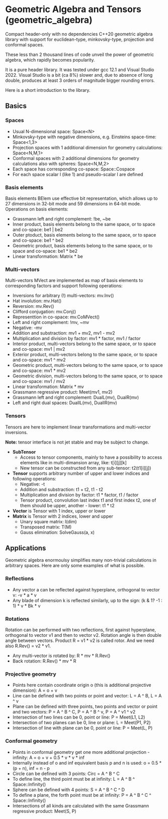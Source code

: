 # Geometric Algebra and Tensors (geometric_algebra)

Compact header-only with no dependencies C++20 geometric algebra library with support for euclidean-type, minkovsky-type, projection and conformal spaces.

These less than 2 thousand lines of code unveil the power of geometric algebra, which rapidly becomes popularity. 

It is a pure header library. It was tested under gcc 12.1 and Visual Studio 2022. Visual Studio is a bit (ca 8%) slower and, due to absence of long double, produces at least 3 orders of magnitude bigger rounding errors.

Here is a short introduction to the library.

## Basics

### Spaces

- Usual N-dimensional space: Space\<N\>
- Minkovsky-type with negative dimensions, e.g. Einsteins space-time: Space<1,3>
- Projection spaces with 1 additional dimension for geometry calculations: Space<N,M,1>
- Conformal spaces with 2 additional dimensions for geometry calculations also with spheres: Space<N,M,2>
- Each space has corresponding co-space: Space::Cospace
- For each space scalar l (like 1) and pseudo-scalar I are defined 

### Basis elements

Basis elements BElem<Space> use effective bit representation, which allows up to 27 dimensions in 32-bit mode and 59 dimensions in 64-bit mode. Operations on basis elements:

- Grassmann left and right complement: !be, ~be
- Inner product, basis elements belong to the same space, or to space and co-space: be1 | be2
- Outer ptoduct, basis elements belong to the same space, or to space and co-space: be1 ^ be2
- Geometric product, basis elements belong to the same space, or to space and co-space: be1 * be2
- Linear transformation: Matrix * be

### Multi-vectors

Multi-vectors MVect<Space> are implemented as map of basis elements to corresponding factors and support following operations:

- Inversions for arbitrary (!) multi-vectors: mv.Inv()
- Hat involution: mv.Hat()
- Reversion: mv.Rev()
- Clifford conjugation: mv.Conj()
- Representtion in co-space: mv.CoMVect()
- Left and right complement: !mv, ~mv
- Negative: -mv
- Addition and substraction: mv1 + mv2, mv1 - mv2
- Multiplication and division by factor: mv1 * factor, mv1 / factor
- Interior product, multi-vectors belong to the same space, or to space and co-space: mv1 | mv2
- Exterior product, multi-vectors belong to the same space, or to space and co-space: mv1 ^ mv2
- Geometric product, multi-vectors belong to the same space, or to space and co-space: mv1 * mv2
- Geometric division, multi-vectors belong to the same space, or to space and co-space: mv1 / mv2
- Linear transformation: Matrix * mv 
- Grassmann regressive product: Meet(mv1, mv2)
- Grassmann left and right complement: DualL(mv), DualR(mv)
- Left and right dual spaces: DualIL(mv), DualIR(mv)

### Tensors

Tensors are here to implement linear transformations and multi-vector inversions.

**Note:** tensor interface is not jet stable and may be subject to change.

- **SubTensor**
  - Access to tensor components, mainly to have a possibility to access elements like in multi-dimansion array, like: t[i][j][k]
  - New tensor can be constructed from any sub-tensor: t2(t1[i][j])
- **Tensor** supports arbitrary number of upper and lower indices and following operations:
  - Negative: -t
  - Addition and substraction: t1 + t2, t1 - t2
  - Multiplication and division by factor: t1 * factor, t1 / factor
  - Tensor product, convolution last index t1 and first index t2, one of them should be upper, another - lower: t1 * t2
- **Vector** is Tensor with 1 index, upper or lower
- **Matrix** is Tensor with 2 indices, lower and upper
  - Unary square matrix: l(dim)
  - Transposed matrix: T(M)
  - Gauss elimination: SolveGauss(a, x)
  
## Applications

Geometric algebra enormoulsy simplifies many non-trivial calculations in arbitrary spaces. Here are only some examples of what is possible.

### Reflections

- Any vector a can be reflected against hyperplane, orthogonal to vector v: -v * a * v
- Any blade of dimension k is reflected similarly, up to the sign: (k & 1? -1 : 1) * v * Bk * v 

### Rotations

Rotation can be performed with two reflections, first against hyperplane, orthogonal to vector v1 and then to vector v2. Rotation angle is then double angle between vectors. Product R = v1 * v2 is called rotor. And we need also R.Rev() = v2 * v1.

- Any multi-vector is rotated by: R * mv * R.Rev()
- Back rotation: R.Rev() * mv * R

### Projective geometry

- Points here contain coordinate origin o (this is additional projective dimension): A = o + v
- Line can be defined with two points or point and vector: L = A ^ B, L = A ^ v
- Plane can be defined with three points, two points and vector or point and two vectors: P = A ^ B ^ C, P = A ^ B ^ v, P = A ^ v1 ^ v2
- Intersection of two lines can be 0, point or line: P = Meet(L1, L2)
- Intersection of two planes can be 0, line or plane: L = Meet(P1, P2)
- Intersection of line with plane can be 0, point or line: P = Meet(L, P)

### Conformal geometry

- Points in conformal geometry get one more additional projection - infinity: A = o + v + 0.5 * v * v * inf
- Internally instead of o and inf equivalent basis p and n is used: o = 0.5 * (p + n), inf = n - p
- Circle can be defined with 3 points: Circ = A ^ B ^ C
- To define line, the third point must be at infinity: L = A ^ B ^ Space::Infinity()
- Sphere can be defined with 4 points: S = A ^ B ^ C ^ D
- To define a plane, the forth point must be at infinity: P = A ^ B ^ C ^ Space::Infinity()
- Intersections of all kinds are calculated with the same Grassmann regressive product: Meet(S, P)


